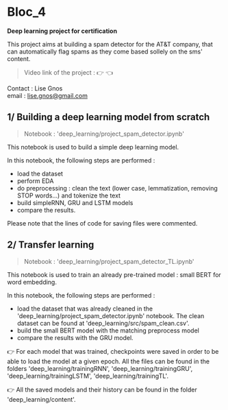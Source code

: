 # Bloc_4
**Deep learning project for certification**

This project aims at building a spam detector for the AT&T company, that can automatically flag spams as they come based sollely on the sms' content.  

> Video link of the project : 👉  👈

Contact : Lise Gnos  
email : lise.gnos@gmail.com  

## 1/ Building a deep learning model from scratch

> Notebook : 'deep_learning/project_spam_detector.ipynb'  

This notebook is used to build a simple deep learning model.  

In this notebook, the following steps are performed :  
- load the dataset
- perform EDA
- do preprocessing : clean the text (lower case, lemmatization, removing STOP words...) and tokenize the text
- build simpleRNN, GRU and LSTM models
- compare the results.

Please note that the lines of code for saving files were commented.

## 2/ Transfer learning

> Notebook : 'deep_learning/project_spam_detector_TL.ipynb'  

This notebook is used to train an already pre-trained model : small BERT for word embedding.

In this notebook, the following steps are performed :  
- load the dataset that was already cleaned in the 'deep_learning/project_spam_detector.ipynb' notebook. The clean dataset can be found at 'deep_learning/src/spam_clean.csv'.
- build the small BERT model with the matching preprocess model
- compare the results with the GRU model.


👉 For each model that was trained, checkpoints were saved in order to be able to load the model at a given epoch. All the files can be found in the folders 'deep_learning/trainingRNN', 'deep_learning/trainingGRU', 'deep_learning/trainingLSTM', 'deep_learning/trainingTL'.  

👉 All the saved models and their history can be found in the folder 'deep_learning/content'.

